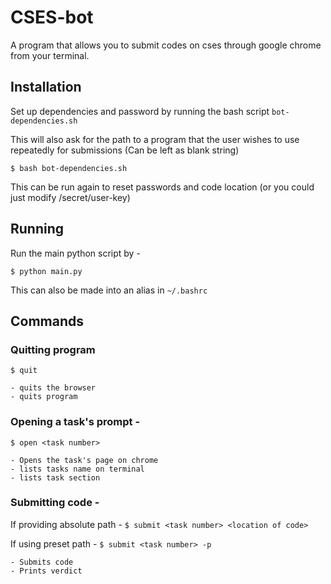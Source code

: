 # CSES-bot

A program that allows you to submit codes on cses through google chrome from your terminal.

## Installation

Set up dependencies and password by running the bash script `bot-dependencies.sh`

This will also ask for the path to a program that the user wishes to use repeatedly for submissions (Can be left as blank string)

`$ bash bot-dependencies.sh`

This can be run again to reset passwords and code location (or you could just modify /secret/user-key)

## Running

Run the main python script by - 

`$ python main.py`

This can also be made into an alias in `~/.bashrc`

## Commands

### Quitting program

`$ quit`

    - quits the browser
    - quits program

### Opening a task's prompt - 

`$ open <task number>`

    - Opens the task's page on chrome
    - lists tasks name on terminal
    - lists task section 

### Submitting code - 

If providing absolute path - `$ submit <task number> <location of code>`

If using preset path - `$ submit <task number> -p`

    - Submits code
    - Prints verdict
